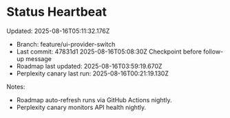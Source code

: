 # Status Heartbeat

Updated: 2025-08-16T05:11:32.176Z

- Branch: feature/ui-provider-switch
- Last commit: 47831d1 2025-08-16T05:08:30Z Checkpoint before follow-up message
- Roadmap last updated: 2025-08-16T03:59:19.670Z
- Perplexity canary last run: 2025-08-16T00:21:19.130Z

Notes:
- Roadmap auto-refresh runs via GitHub Actions nightly.
- Perplexity canary monitors API health nightly.
